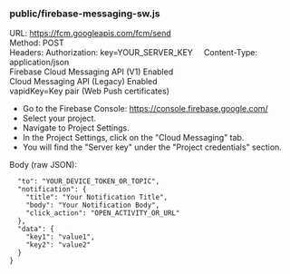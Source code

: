 ### public/firebase-messaging-sw.js

URL: https://fcm.googleapis.com/fcm/send <br/>
Method: POST <br/>
Headers: Authorization: key=YOUR_SERVER_KEY &nbsp; &nbsp; Content-Type: application/json <br/>
Firebase Cloud Messaging API (V1) Enabled <br/>
Cloud Messaging API (Legacy) Enabled <br/>
vapidKey=Key pair (Web Push certificates)

- Go to the Firebase Console: https://console.firebase.google.com/ <br/>
- Select your project. <br/>
- Navigate to Project Settings. <br/>
- In the Project Settings, click on the "Cloud Messaging" tab. <br/>
- You will find the "Server key" under the "Project credentials" section. <br/>

Body (raw JSON):

```{
  "to": "YOUR_DEVICE_TOKEN_OR_TOPIC",
  "notification": {
    "title": "Your Notification Title",
    "body": "Your Notification Body",
    "click_action": "OPEN_ACTIVITY_OR_URL"
  },
  "data": {
    "key1": "value1",
    "key2": "value2"
  }
}
```

